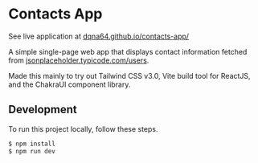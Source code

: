# Contacts App

See live application at [dqna64.github.io/contacts-app/](https://dqna64.github.io/contacts-app/)

A simple single-page web app that displays contact information fetched from [jsonplaceholder.typicode.com/users](https://jsonplaceholder.typicode.com/users).

Made this mainly to try out Tailwind CSS v3.0, Vite build tool for ReactJS, and the ChakraUI component library.

## Development

To run this project locally, follow these steps.

```bash
$ npm install
$ npm run dev
```
